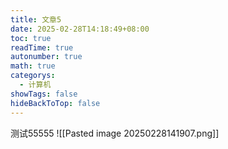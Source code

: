 ```yaml
---
title: 文章5
date: 2025-02-28T14:18:49+08:00
toc: true
readTime: true
autonumber: true
math: true
categorys:
  - 计算机
showTags: false
hideBackToTop: false
---
```

测试55555
![[Pasted image 20250228141907.png]]